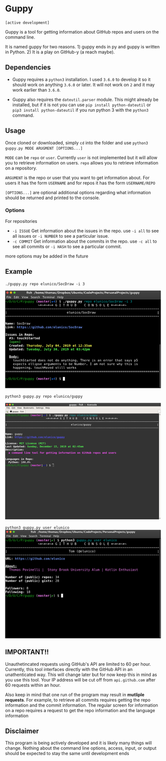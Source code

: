 # Guppy

`[active development]`

Guppy is a tool for getting information about GitHub repos and users on the command line.

It is named guppy for two reasons. 1) guppy ends in py and guppy is written in Python. 2) It is a play on GitHub-y (a reach maybe).

## Dependencies

- Guppy requires a `python3` installation. I used `3.6.0` to develop it so it should work on anything `3.6.0` or later. It will not work on `2` and it may work earlier than `3.6.0`.

- Guppy also requires the `dateutil.parser` module. This might already be installed, but if it is not you can use `pip install python-dateutil` or `pip3 install python-dateutil` if you run python 3 with the `python3` command.

## Usage

Once cloned or downloaded, simply `cd` into the folder and use
`python3 guppy.py MODE ARUGMENT [OPTIONS...]`

`MODE` can be `repo` or `user`. Currently `user` is not implemented but it will allow you to retrieve
information on users. `repo` allows you to retrieve information on a repository.

`ARGUMENT` is the repo or user that you want to get information about.
For users it has the form `USERNAME` and for repos it has the form `USERNAME/REPO`

`[OPTIONS...]` are optional additional options regarding what information should be returned
and printed to the console.

### Options

For repositories
- `-i ISSUE` Get information about the issues in the repo. use `-i all` to see all issues or `-i NUMBER` to see a particular issue.
- `-c COMMIT` Get information about the commits in the repo. use `-c all` to see all commits or `-i HASH` to see a particular commit.

more options may be added in the future

## Example

`./guppy.py repo elunico/SocDraw -i 3`

![Screenshot of example 1 command](/assets/issue-example.png?raw=true " ")

`python3 guppy.py repo elunico/guppy`

![Screenshot of example 2 command](/assets/repo-example.png?raw=true " ")

`python3 guppy.py user elunico`
![Screenshot of example 3 command](/assets/user-example.png?raw=true " ")

## IMPORTANT!!

Unauthetincated requests using GitHub's API are limited to 60 per hour. Currently, this tool interfaces directly with the GitHub API in an unathenticated way. This will change later but for now keep this in mind as you use this tool. Your IP address will be cut off from `api.github.com` after 60 requests within an hour.

Also keep in mind that one run of the program may result in **mutliple requests**. For example,
to retrieve all commits requires getting the repo information and the commit information. The
regular screen for information on a repo requires a request to get the repo information
and the language information

## Disclaimer

This program is being actively developed and it is likely many things will change. Nothing about the command line options, access, input, or output should be expected to stay the same until development ends 
